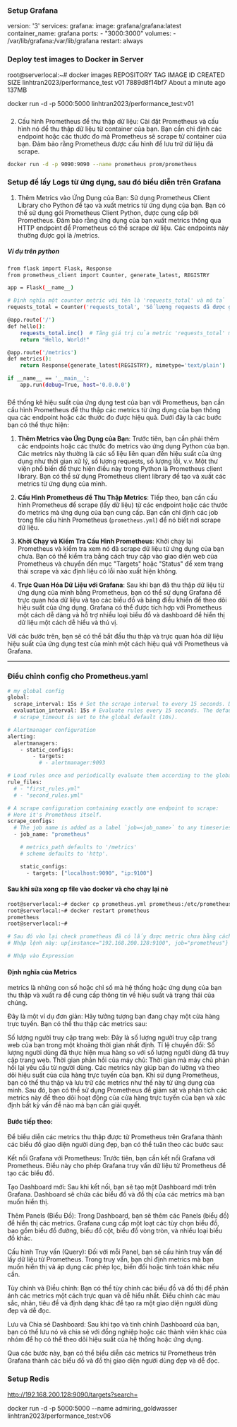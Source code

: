 ### Setup Grafana

version: '3'
services:
  grafana:
    image: grafana/grafana:latest
    container_name: grafana
    ports:
      - "3000:3000"
    volumes:
      - /var/lib/grafana:/var/lib/grafana
    restart: always

### Deploy test images to Docker in Server 
root@serverlocal:~# docker images
REPOSITORY                      TAG       IMAGE ID       CREATED              SIZE
linhtran2023/performance_test   v01       7889d8f14bf7   About a minute ago   137MB

docker run -d -p 5000:5000 linhtran2023/performance_test:v01

###
2. Cấu hình Prometheus để thu thập dữ liệu:
Cài đặt Prometheus và cấu hình nó để thu thập dữ liệu từ container của bạn. Bạn cần chỉ định các endpoint hoặc các thước đo mà Prometheus sẽ scrape từ container của bạn.
Đảm bảo rằng Prometheus được cấu hình để lưu trữ dữ liệu đã scrape.

```bash
docker run -d -p 9090:9090 --name prometheus prom/prometheus
```

### Setup để lấy Logs từ ứng dụng, sau đó biểu diễn trên Grafana 

1. Thêm Metrics vào Ứng Dụng của Bạn:
Sử dụng Prometheus Client Library cho Python để tạo và xuất metrics từ ứng dụng của bạn. Bạn có thể sử dụng gói Prometheus Client Python, được cung cấp bởi Prometheus.
Đảm bảo rằng ứng dụng của bạn xuất metrics thông qua HTTP endpoint để Prometheus có thể scrape dữ liệu. Các endpoints này thường được gọi là /metrics.

##### Ví dụ trên python 

```bash 
from flask import Flask, Response
from prometheus_client import Counter, generate_latest, REGISTRY

app = Flask(__name__)

# Định nghĩa một counter metric với tên là 'requests_total' và mô tả 'Số lượng requests đã được gửi'
requests_total = Counter('requests_total', 'Số lượng requests đã được gửi')

@app.route('/')
def hello():
    requests_total.inc()  # Tăng giá trị của metric 'requests_total' mỗi khi endpoint này được gọi
    return "Hello, World!"

@app.route('/metrics')
def metrics():
    return Response(generate_latest(REGISTRY), mimetype='text/plain')

if __name__ == '__main__':
    app.run(debug=True, host='0.0.0.0')

```


#####
Để thống kê hiệu suất của ứng dụng test của bạn với Prometheus, bạn cần cấu hình Prometheus để thu thập các metrics từ ứng dụng của bạn thông qua các endpoint hoặc các thước đo được hiệu quả. Dưới đây là các bước bạn có thể thực hiện:

1. **Thêm Metrics vào Ứng Dụng của Bạn**: Trước tiên, bạn cần phải thêm các endpoints hoặc các thước đo metrics vào ứng dụng Python của bạn. Các metrics này thường là các số liệu liên quan đến hiệu suất của ứng dụng như thời gian xử lý, số lượng requests, số lượng lỗi, v.v. Một thư viện phổ biến để thực hiện điều này trong Python là Prometheus client library. Bạn có thể sử dụng Prometheus client library để tạo và xuất các metrics từ ứng dụng của mình.

2. **Cấu Hình Prometheus để Thu Thập Metrics**: Tiếp theo, bạn cần cấu hình Prometheus để scrape (lấy dữ liệu) từ các endpoint hoặc các thước đo metrics mà ứng dụng của bạn cung cấp. Bạn cần chỉ định các job trong file cấu hình Prometheus (`prometheus.yml`) để nó biết nơi scrape dữ liệu.

3. **Khởi Chạy và Kiểm Tra Cấu Hình Prometheus**: Khởi chạy lại Prometheus và kiểm tra xem nó đã scrape dữ liệu từ ứng dụng của bạn chưa. Bạn có thể kiểm tra bằng cách truy cập vào giao diện web của Prometheus và chuyển đến mục "Targets" hoặc "Status" để xem trạng thái scrape và xác định liệu có lỗi nào xuất hiện không.

4. **Trực Quan Hóa Dữ Liệu với Grafana**: Sau khi bạn đã thu thập dữ liệu từ ứng dụng của mình bằng Prometheus, bạn có thể sử dụng Grafana để trực quan hóa dữ liệu và tạo các biểu đồ và bảng điều khiển để theo dõi hiệu suất của ứng dụng. Grafana có thể được tích hợp với Prometheus một cách dễ dàng và hỗ trợ nhiều loại biểu đồ và dashboard để hiển thị dữ liệu một cách dễ hiểu và thú vị.

Với các bước trên, bạn sẽ có thể bắt đầu thu thập và trực quan hóa dữ liệu hiệu suất của ứng dụng test của mình một cách hiệu quả với Prometheus và Grafana.  


----

### Điều chỉnh config cho Prometheus.yaml
```bash
# my global config
global:
  scrape_interval: 15s # Set the scrape interval to every 15 seconds. Default is every 1 minute.
  evaluation_interval: 15s # Evaluate rules every 15 seconds. The default is every 1 minute.
  # scrape_timeout is set to the global default (10s).

# Alertmanager configuration
alerting:
  alertmanagers:
    - static_configs:
        - targets:
          # - alertmanager:9093

# Load rules once and periodically evaluate them according to the global 'evaluation_interval'.
rule_files:
  # - "first_rules.yml"
  # - "second_rules.yml"

# A scrape configuration containing exactly one endpoint to scrape:
# Here it's Prometheus itself.
scrape_configs:
  # The job name is added as a label `job=<job_name>` to any timeseries scraped from this config.
  - job_name: "prometheus"

    # metrics_path defaults to '/metrics'
    # scheme defaults to 'http'.

    static_configs:
      - targets: ["localhost:9090", "ip:9100"]


```

#### Sau khi sửa xong cp file vào docker và cho chạy lại nè 
```bash
root@serverlocal:~# docker cp prometheus.yml prometheus:/etc/prometheus/prometheus.yml
root@serverlocal:~# docker restart prometheus
prometheus
root@serverlocal:~#

# Sau đó vào lại check prometheus đã có lấy được metric chưa bằng cách sau
# Nhập lệnh này: up{instance="192.168.200.128:9100", job="prometheus"}

# Nhập vào Expression

```
#### Định nghĩa của Metrics  

metrics là những con số hoặc chỉ số mà hệ thống hoặc ứng dụng của bạn thu thập và xuất ra để cung cấp thông tin về hiệu suất và trạng thái của chúng.

Đây là một ví dụ đơn giản: Hãy tưởng tượng bạn đang chạy một cửa hàng trực tuyến. Bạn có thể thu thập các metrics sau:

Số lượng người truy cập trang web: Đây là số lượng người truy cập trang web của bạn trong một khoảng thời gian nhất định.
Tỉ lệ chuyển đổi: Số lượng người dùng đã thực hiện mua hàng so với số lượng người dùng đã truy cập trang web.
Thời gian phản hồi của máy chủ: Thời gian mà máy chủ phản hồi lại yêu cầu từ người dùng.
Các metrics này giúp bạn đo lường và theo dõi hiệu suất của cửa hàng trực tuyến của bạn. Khi sử dụng Prometheus, bạn có thể thu thập và lưu trữ các metrics như thế này từ ứng dụng của mình. Sau đó, bạn có thể sử dụng Prometheus để giám sát và phân tích các metrics này để theo dõi hoạt động của cửa hàng trực tuyến của bạn và xác định bất kỳ vấn đề nào mà bạn cần giải quyết.

#### Bước tiếp theo:

Để biểu diễn các metrics thu thập được từ Prometheus trên Grafana thành các biểu đồ giao diện người dùng đẹp, bạn có thể tuân theo các bước sau:

Kết nối Grafana với Prometheus: Trước tiên, bạn cần kết nối Grafana với Prometheus. Điều này cho phép Grafana truy vấn dữ liệu từ Prometheus để tạo các biểu đồ.

Tạo Dashboard mới: Sau khi kết nối, bạn sẽ tạo một Dashboard mới trên Grafana. Dashboard sẽ chứa các biểu đồ và đồ thị của các metrics mà bạn muốn hiển thị.

Thêm Panels (Biểu Đồ): Trong Dashboard, bạn sẽ thêm các Panels (biểu đồ) để hiển thị các metrics. Grafana cung cấp một loạt các tùy chọn biểu đồ, bao gồm biểu đồ đường, biểu đồ cột, biểu đồ vòng tròn, và nhiều loại biểu đồ khác.

Cấu hình Truy vấn (Query): Đối với mỗi Panel, bạn sẽ cấu hình truy vấn để lấy dữ liệu từ Prometheus. Trong truy vấn, bạn chỉ định metrics mà bạn muốn hiển thị và áp dụng các phép lọc, biến đổi hoặc tính toán khác nếu cần.

Tùy chỉnh và Điều chỉnh: Bạn có thể tùy chỉnh các biểu đồ và đồ thị để phản ánh các metrics một cách trực quan và dễ hiểu nhất. Điều chỉnh các màu sắc, nhãn, tiêu đề và định dạng khác để tạo ra một giao diện người dùng đẹp và dễ đọc.

Lưu và Chia sẻ Dashboard: Sau khi tạo và tinh chỉnh Dashboard của bạn, bạn có thể lưu nó và chia sẻ với đồng nghiệp hoặc các thành viên khác của nhóm để họ có thể theo dõi hiệu suất của hệ thống hoặc ứng dụng.

Qua các bước này, bạn có thể biểu diễn các metrics từ Prometheus trên Grafana thành các biểu đồ và đồ thị giao diện người dùng đẹp và dễ đọc.

### Setup Redis


http://192.168.200.128:9090/targets?search=

docker run -d -p 5000:5000 --name admiring_goldwasser linhtran2023/performance_test:v06
